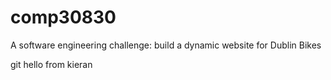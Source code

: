 # comp30830
A software engineering challenge: build a dynamic website for Dublin Bikes

git
hello from kieran

